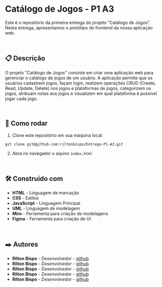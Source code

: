# Catálogo de Jogos - P1 A3

Este é o repositório da primeira entrega do projeto "Catálogo de Jogos". Nesta entrega, apresentamos o protótipo do frontend da nossa aplicação web.

&nbsp;
&nbsp;
## 📋 Descrição

O projeto "Catálogo de Jogos" consiste em criar uma aplicação web para gerenciar o catálogo de jogos de um usuário. A aplicação permite que os usuários cadastrem jogos, façam login, realizem operações CRUD (Create, Read, Update, Delete) nos jogos e plataformas de jogos, categorizem os jogos, atribuam notas aos jogos e visualizem em qual plataforma é possível jogar cada jogo.

&nbsp;
&nbsp;
## 🔧 Como rodar 

1. Clone este repositório em sua máquina local:

```
git clone git@github.com:riltonbispo/Entrega-P1-A3.git
```

2. Abra no navegador o aquivo `index.html`

&nbsp;
&nbsp;
## 🛠️ Construído com

* **HTML** - Linguagem de marcação
* **CSS** - Estilos
* **JavaScript** - Linguagem Principal
* **UML** - Linguagem de modelagem
* **Miro** - Ferramenta para criação de modelagens
* **Figma** - Ferramenta para criação de UI


&nbsp;
&nbsp;
## ✒️ Autores

* **Rilton Bispo** - *Desenvolvedor* - [github](https://github.com/riltonbispo)
* **Rilton Bispo** - *Desenvolvedor* - [github](https://github.com/riltonbispo)
* **Rilton Bispo** - *Desenvolvedor* - [github](https://github.com/riltonbispo)
* **Rilton Bispo** - *Desenvolvedor* - [github](https://github.com/riltonbispo)
* **Rilton Bispo** - *Desenvolvedor* - [github](https://github.com/riltonbispo)
